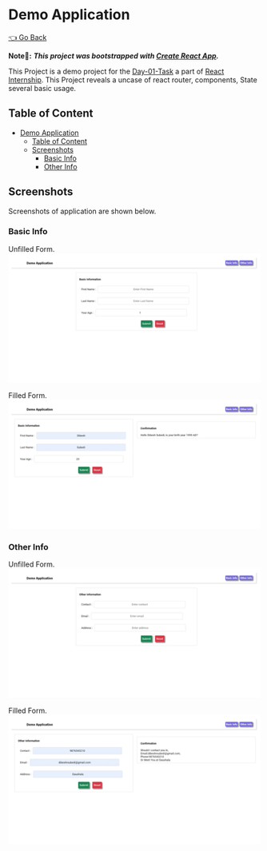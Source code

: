 # Demo Application

[👈 Go Back](./../Readme.md)

**Note📓:** **_This project was bootstrapped with [Create React App](https://github.com/facebook/create-react-app)._**

This Project is a demo project for the [Day-01-Task](./README.md) a part of [React Internship](../../Readme.md). This Project reveals a uncase of react router, components, State several basic usage.

## Table of Content

- [Demo Application](#demo-application)
  - [Table of Content](#table-of-content)
  - [Screenshots](#screenshots)
    - [Basic Info](#basic-info)
    - [Other Info](#other-info)

## Screenshots

Screenshots of application are shown below.

### Basic Info

Unfilled Form.
!["Unfilled Form"](./docs/Basic-Unfilled.jpeg)

Filled Form.
!["Filled Form"](./docs/Basic-Filled.jpeg)

### Other Info

Unfilled Form.
!["Unfilled Form"](./docs/Other-Unfilled.jpeg)

Filled Form.
!["Filled Form"](./docs/Other-Filled.jpeg)
